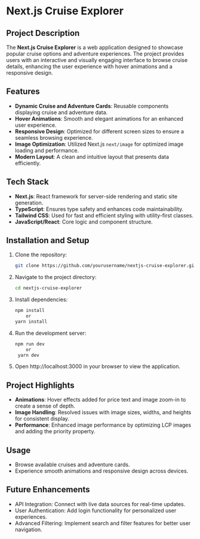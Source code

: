# Next.js Cruise Explorer

## Project Description
The **Next.js Cruise Explorer** is a web application designed to showcase popular cruise options and adventure experiences. The project provides users with an interactive and visually engaging interface to browse cruise details, enhancing the user experience with hover animations and a responsive design.

## Features
- **Dynamic Cruise and Adventure Cards**: Reusable components displaying cruise and adventure data.
- **Hover Animations**: Smooth and elegant animations for an enhanced user experience.
- **Responsive Design**: Optimized for different screen sizes to ensure a seamless browsing experience.
- **Image Optimization**: Utilized Next.js `next/image` for optimized image loading and performance.
- **Modern Layout**: A clean and intuitive layout that presents data efficiently.

## Tech Stack
- **Next.js**: React framework for server-side rendering and static site generation.
- **TypeScript**: Ensures type safety and enhances code maintainability.
- **Tailwind CSS**: Used for fast and efficient styling with utility-first classes.
- **JavaScript/React**: Core logic and component structure.

## Installation and Setup
1. Clone the repository:
   ```bash
   git clone https://github.com/yourusername/nextjs-cruise-explorer.git
2. Navigate to the project directory:
   ```bash
   cd nextjs-cruise-explorer
3. Install dependencies:
   ```bash
   npm install
       or
   yarn install
4. Run the development server:
   ```bash
   npm run dev
       or
    yarn dev
5. Open http://localhost:3000 in your browser to view the application.

## Project Highlights
- **Animations**: Hover effects added for price text and image zoom-in to create a sense of depth.
- **Image Handling**: Resolved issues with image sizes, widths, and heights for consistent display.
- **Performance**: Enhanced image performance by optimizing LCP images and adding the priority property.


## Usage
- Browse available cruises and adventure cards.
- Experience smooth animations and responsive design across devices.

## Future Enhancements
- API Integration: Connect with live data sources for real-time updates.
- User Authentication: Add login functionality for personalized user experiences.
- Advanced Filtering: Implement search and filter features for better user navigation.


